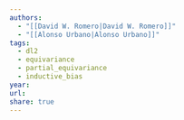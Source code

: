 ```yaml
---
authors:
  - "[[David W. Romero|David W. Romero]]"
  - "[[Alonso Urbano|Alonso Urbano]]"
tags:
  - dl2
  - equivariance
  - partial_equivariance
  - inductive_bias
year: 
url: 
share: true
---
```



